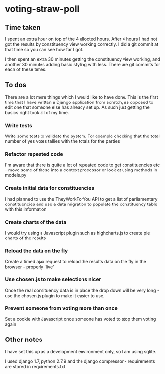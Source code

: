 # voting-straw-poll

## Time taken
I spent an extra hour on top of the 4 allocted hours. After 4 hours I had not got the results by constituency view working correctly. I did a git commit at that time so you can see how far I got.

I then spent an extra 30 minutes getting the constituency view working, and another 30 minutes adding basic styling with less. There are git commits for each of these times.


## To dos
There are a lot more things which I would like to have done. This is the first time that I have written a Django application from scratch, as opposed to edit one that someone else has already set up. As such just getting the basics right took all of my time.

### Write tests
Write some tests to validate the system. For example checking that the total number of yes votes tallies with the totals for the parties

### Refactor repeated code
I'm aware that there is quite a lot of repeated code to get constituencies etc - move some of these into a context processor or look at using methods in models.py

### Create initial data for constituencies
I had planned to use the TheyWorkForYou API to get a list of parliamentary constituencies and use a data migration to populate the constituency table with this information

### Create charts of the data
I would try using a Javascript plugin such as highcharts.js to create pie charts of the results

### Reload the data on the fly
Create a timed ajax request to reload the results data on the fly in the browser - properly 'live'

### Use chosen.js to make selections nicer
Once the real consituency data is in place the drop down will be very long - use the chosen.js plugin to make it easier to use.

### Prevent someone from voting more than once
Set a cookie with Javascript once someone has voted to stop them voting again

## Other notes
I have set this up as a development environment only, so I am using sqlite.

I used django 1.7, python 2.7.9 and the django compressor - requirements are stored in requirements.txt